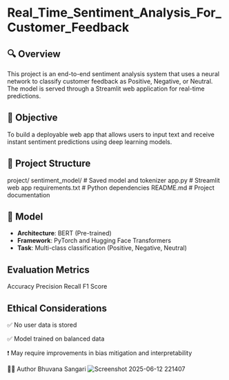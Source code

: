# Real_Time_Sentiment_Analysis_For_Customer_Feedback

## 🔍 Overview
This project is an end-to-end sentiment analysis system that uses a neural network to classify customer feedback as Positive, Negative, or Neutral. The model is served through a Streamlit web application for real-time predictions.

## 🎯 Objective
To build a deployable web app that allows users to input text and receive instant sentiment predictions using deep learning models.

## 📁 Project Structure
project/
 sentiment_model/ # Saved model and tokenizer
 app.py # Streamlit web app
 requirements.txt # Python dependencies
 README.md # Project documentation

## 🧠 Model
- **Architecture**: BERT (Pre-trained)
- **Framework**: PyTorch and Hugging Face Transformers
- **Task**: Multi-class classification (Positive, Negative, Neutral)

## Evaluation Metrics
Accuracy
Precision
Recall
F1 Score

##  Ethical Considerations
✅ No user data is stored

✅ Model trained on balanced data

❗ May require improvements in bias mitigation and interpretability

👩‍💻 Author
Bhuvana Sangari
![Screenshot 2025-06-12 221407](https://github.com/user-attachments/assets/35c83175-5ece-4fe3-bc3a-3a3a9fbf307d)
